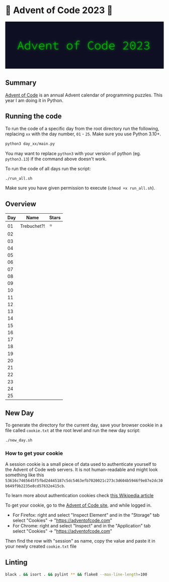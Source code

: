 # 🎄 Advent of Code 2023 🎄

![AoC2023 logo](https://raw.githubusercontent.com/orfeasa/advent-of-code-2023/master/header.png)

## Summary

[Advent of Code](http://adventofcode.com/) is an annual Advent calendar of programming puzzles.
This year I am doing it in Python.

## Running the code

To run the code of a specific day from the root directory run the following, replacing `xx` with the day number, `01` - `25`. Make sure you use Python 3.10+.

```sh
python3 day_xx/main.py
```

You may want to replace `python3` with your version of python (eg. `python3.13`) if the command above doesn't work.

To run the code of all days run the script:

```sh
./run_all.sh
```

Make sure you have given permission to execute (`chmod +x run_all.sh`).

## Overview

| Day | Name        | Stars |
| --- | ----------- | ----- |
| 01  | Trebuchet?! | ⭐     |
| 02  |             |       |
| 03  |             |       |
| 04  |             |       |
| 05  |             |       |
| 06  |             |       |
| 07  |             |       |
| 08  |             |       |
| 09  |             |       |
| 10  |             |       |
| 11  |             |       |
| 12  |             |       |
| 13  |             |       |
| 14  |             |       |
| 15  |             |       |
| 16  |             |       |
| 17  |             |       |
| 18  |             |       |
| 19  |             |       |
| 20  |             |       |
| 21  |             |       |
| 22  |             |       |
| 23  |             |       |
| 24  |             |       |
| 25  |             |       |

## New Day

To generate the directory for the current day, save your browser cookie in a file called `cookie.txt` at the root level and run the new day script:

```sh
./new_day.sh
```

### How to get your cookie

A session cookie is a small piece of data used to authenticate yourself to the
Advent of Code web servers. It is not human-readable and might look something
like this `53616c7465645f5fbd2d445187c5dc5463efb7020021c273c3d604b5946f9e87e2dc30b649f9b2235e8cd57632e415cb`.

To learn more about authentication cookies check [this Wikipedia article](https://en.wikipedia.org/wiki/HTTP_cookie)

To get your cookie, go to the [Advent of Code site](https://adventofcode.com/), and while logged in.

- For Firefox: right and select "Inspect Element" and in the "Storage" tab select "Cookies" → "<https://adventofcode.com>"
- For Chrome: right and select "Inspect" and in the "Application" tab select "Cookies" → "<https://adventofcode.com>"

Then find the row with "session" as name, copy the value and paste it in your newly created `cookie.txt` file

## Linting

```sh
black . && isort . && pylint ** && flake8 --max-line-length=100
```

